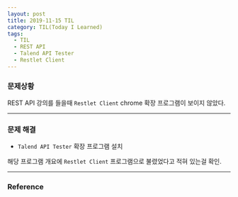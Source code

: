 ```yaml
---
layout: post
title: 2019-11-15 TIL
category: TIL(Today I Learned)
tags:
  - TIL
  - REST API
  - Talend API Tester
  - Restlet Client
---
```




### 문제상황

REST API 강의를 들을때 `Restlet Client`  chrome 확장 프로그램이 보이지 않았다.

---

### 문제 해결

- `Talend API Tester` 확장 프로그램 설치

해당 프로그램 개요에 `Restlet Client` 프로그램으로 불렸었다고 적혀 있는걸 확인.

---

### Reference

